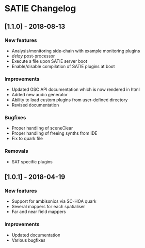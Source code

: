 # SATIE Changelog

## [1.1.0] - 2018-08-13

### New features
- Analysis/monitoring side-chain with example monitoring plugins
- _delay_ post-processor
- Execute a file upon SATIE server boot
- Enable/disable compilation of SATIE plugins at boot

### Improvements
- Updated OSC API documentation which is now rendered in html
- Added new audio generator
- Ability to load custom plugins from user-defined directory
- Revised documentation

### Bugfixes
- Proper handling of sceneClear
- Proper handling of freeing synths from IDE
- Fix to quark file

### Removals
- SAT specific plugins

## [1.0.1] - 2018-04-19
### New features
- Support for ambisonics via SC-HOA quark
- Several mappers for each spatialiser
- Far and near field mappers

### Improvements
- Updated documentation
- Various bugfixes

